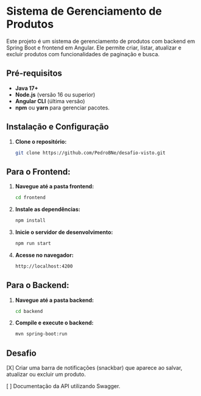 # Sistema de Gerenciamento de Produtos

Este projeto é um sistema de gerenciamento de produtos com backend em Spring Boot e frontend em Angular. Ele permite criar, listar, atualizar e excluir produtos com funcionalidades de paginação e busca.

## Pré-requisitos

- **Java 17+**
- **Node.js** (versão 16 ou superior)
- **Angular CLI** (última versão)
- **npm** ou **yarn** para gerenciar pacotes.

## Instalação e Configuração

1. **Clone o repositório:**
   ```bash
   git clone https://github.com/PedroBNe/desafio-visto.git

## Para o Frontend:

1. **Navegue até a pasta frontend:**
   ```bash
   cd frontend

2. **Instale as dependências:**
   ```bash
   npm install

3. **Inicie o servidor de desenvolvimento:**
   ```bash
   npm run start

4. **Acesse no navegador:**
   ```bash
   http://localhost:4200

## Para o Backend:

1. **Navegue até a pasta backend:**
   ```bash
   cd backend

2. **Compile e execute o backend:**
   ```bash
   mvn spring-boot:run

## Desafio

   [X] Criar uma barra de notificações (snackbar) que aparece ao salvar, atualizar
ou excluir um produto.

   [ ] Documentação da API utilizando Swagger.